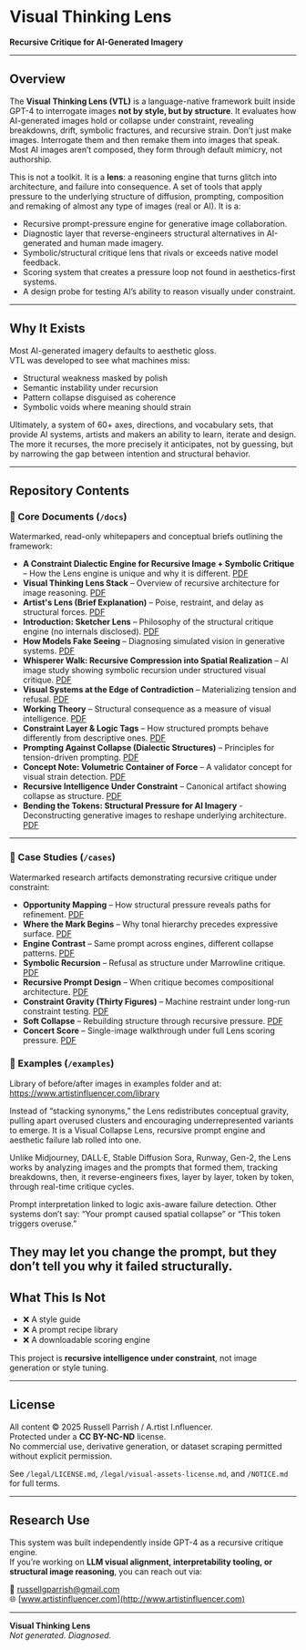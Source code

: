 # Visual Thinking Lens  
**Recursive Critique for AI-Generated Imagery**

---

## Overview

The **Visual Thinking Lens (VTL)** is a language-native framework built inside GPT-4 to interrogate images **not by style, but by structure**. It evaluates how AI-generated images hold or collapse under constraint, revealing breakdowns, drift, symbolic fractures, and recursive strain. Don’t just make images. Interrogate them and then remake them into images that speak. Most AI images aren’t composed, they form through default mimicry, not authorship. 

This is not a toolkit. It is a **lens**: a reasoning engine that turns glitch into architecture, and failure into consequence. A set of tools that apply pressure to the underlying structure of diffusion, prompting, composition and remaking of almost any type of images (real or AI). It is a:

- Recursive prompt-pressure engine for generative image collaboration. 
- Diagnostic layer that reverse-engineers structural alternatives in AI-generated and human made imagery.
- Symbolic/structural critique lens that rivals or exceeds native model feedback.
- Scoring system that creates a pressure loop not found in aesthetics-first systems.
- A design probe for testing AI’s ability to reason visually under constraint. 

---

## Why It Exists

Most AI-generated imagery defaults to aesthetic gloss.  
VTL was developed to see what machines miss:

- Structural weakness masked by polish  
- Semantic instability under recursion  
- Pattern collapse disguised as coherence  
- Symbolic voids where meaning should strain  

Ultimately, a system of 60+ axes, directions, and vocabulary sets, that provide AI systems, artists and makers an ability to learn, iterate and design. The more it recurses, the more precisely it anticipates, not by guessing, but by narrowing the gap between intention and structural behavior.

---

## Repository Contents

### 📘 Core Documents (`/docs`)

Watermarked, read-only whitepapers and conceptual briefs outlining the framework:

- **A Constraint Dialectic Engine for Recursive Image + Symbolic Critique** – How the Lens engine is unique and why it is different. [PDF](docs/Dialectic_Engine_Recursive_Symbolic_Critiques.pdf)
- **Visual Thinking Lens Stack** – Overview of recursive architecture for image reasoning. [PDF](docs/visual-thinking-lens-stack.pdf)
- **Artist's Lens (Brief Explanation)** – Poise, restraint, and delay as structural forces. [PDF](docs/artist-lens-brief-explanation.pdf)
- **Introduction: Sketcher Lens** – Philosophy of the structural critique engine (no internals disclosed). [PDF](docs/introduction-sketcher-lens.pdf)
- **How Models Fake Seeing** – Diagnosing simulated vision in generative systems. [PDF](docs/how-models-fake-seeing.pdf)
- **Whisperer Walk: Recursive Compression into Spatial Realization** – AI image study showing symbolic recursion under structured visual critique. [PDF](docs/Recursive-Compression-Spatial-Realization.pdf)
- **Visual Systems at the Edge of Contradiction** – Materializing tension and refusal. [PDF](docs/visual-systems-at-the-edge-of-contradiction.pdf)
- **Working Theory** – Structural consequence as a measure of visual intelligence. [PDF](docs/visual-thinking-lens-working-theory.pdf)
- **Constraint Layer & Logic Tags** – How structured prompts behave differently from descriptive ones. [PDF](docs/constraint-layer-and-logic-tags.pdf)
- **Prompting Against Collapse (Dialectic Structures)** – Principles for tension-driven prompting. [PDF](docs/prompting-against-collapse-dialectic-structures.pdf)
- **Concept Note: Volumetric Container of Force** – A validator concept for visual strain detection. [PDF](docs/concept-note-volumetric-container-of-force.pdf)
- **Recursive Intelligence Under Constraint** – Canonical artifact showing collapse as structure. [PDF](docs/recursive-intelligence-under-constraint.pdf)
- **Bending the Tokens: Structural Pressure for AI Imagery** - Deconstructing generative images to reshape underlying architecture. [PDF](docs/Bending_the_Tokens.pdf)


---

### 🧪 Case Studies (`/cases`)

Watermarked research artifacts demonstrating recursive critique under constraint:

- **Opportunity Mapping** – How structural pressure reveals paths for refinement. [PDF](cases/case-opportunity-mapping.pdf)
- **Where the Mark Begins** – Why tonal hierarchy precedes expressive surface. [PDF](cases/case-where-the-mark-begins.pdf)
- **Engine Contrast** – Same prompt across engines, different collapse patterns. [PDF](cases/case-engine-contrast.pdf)
- **Symbolic Recursion** – Refusal as structure under Marrowline critique. [PDF](cases/case-symbolic-recursion.pdf)
- **Recursive Prompt Design** – When critique becomes compositional architecture. [PDF](cases/case-recursive-prompt-design.pdf)
- **Constraint Gravity (Thirty Figures)** – Machine restraint under long-run constraint testing. [PDF](cases/case-constraint-gravity-thirty-figures.pdf)
- **Soft Collapse** – Rebuilding structure through recursive pressure. [PDF](cases/case-soft-collapse.pdf)
- **Concert Score** – Single-image walkthrough under full Lens scoring pressure. [PDF](cases/case-concert-score.pdf)

### 🧪 Examples (`/examples`)

Library of before/after images in examples folder and at: https://www.artistinfluencer.com/library

Instead of “stacking synonyms,” the Lens redistributes conceptual gravity, pulling apart overused clusters and encouraging underrepresented variants to emerge. It is a Visual Collapse Lens, recursive prompt engine and aesthetic failure lab rolled into one.

Unlike Midjourney, DALL·E, Stable Diffusion Sora, Runway, Gen-2, the Lens works by analyzing images and the prompts that formed them, tracking breakdowns, then, it reverse-engineers fixes, layer by layer, token by token, through real-time critique cycles.

Prompt interpretation linked to logic axis-aware failure detection. Other systems don’t say: “Your prompt caused spatial collapse” or “This token triggers overuse.”

They may let you change the prompt, but they don’t tell you why it failed structurally.
---

## What This Is Not

- ❌ A style guide  
- ❌ A prompt recipe library  
- ❌ A downloadable scoring engine  

This project is **recursive intelligence under constraint**, not image generation or style tuning.

---

## License

All content © 2025 Russell Parrish / A.rtist I.nfluencer.  
Protected under a **CC BY-NC-ND** license.  
No commercial use, derivative generation, or dataset scraping permitted without explicit permission.

See `/legal/LICENSE.md`, `/legal/visual-assets-license.md`, and `/NOTICE.md` for full terms.

---

## Research Use

This system was built independently inside GPT-4 as a recursive critique engine.  
If you’re working on **LLM visual alignment, interpretability tooling, or structural image reasoning**, you can reach out via:

📧 russellgparrish@gmail.com  
🌐 [www.artistinfluencer.com](http://www.artistinfluencer.com)

---

**Visual Thinking Lens**  
*Not generated. Diagnosed.*
